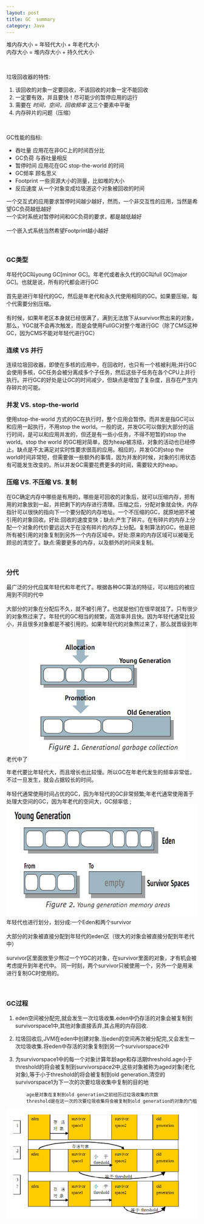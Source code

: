 ```yaml
---
layout: post
title: GC  summary
category: Java
---
```

堆内存大小 = 年轻代大小 + 年老代大小 <br/>
内存大小   = 堆内存大小 + 持久代大小  

<br/>   

垃圾回收器的特性:  
1. 该回收的对象一定要回收，不该回收的对象一定不能回收
2. 一定要有效，并且要快！尽可能少的暂停应用的运行 
3. 需要在  *时间，空间，回收频率*  这三个要素中平衡 
4. 内存碎片的问题（压缩）

<br/>  
       
GC性能的指标:
* 吞吐量    应用花在非GC上的时间百分比 
* GC负荷    与吞吐量相反
* 暂停时间   应用花在GC stop-the-world 的时间 
* GC频率     顾名思义 
* Footprint   一些资源大小的测量，比如堆的大小 
* 反应速度   从一个对象变成垃圾道这个对象被回收的时间 

一个交互式的应用要求暂停时间越少越好，然而，一个非交互性的应用，当然是希望GC负荷越低越好 <br/> 
一个实时系统对暂停时间和GC负荷的要求，都是越低越好 <br/>  
一个嵌入式系统当然希望Footprint越小越好 <br/>  


<br/>   

### GC类型
年轻代GC叫young GC[minor GC]。年老代或者永久代的GC叫full GC[major GC]。也就是说，所有的代都会进行GC  <br/>  
首先是进行年轻代的GC，然后是年老代和永久代使用相同的GC。如果要压缩，每个代需要分别压缩。  <br/>  
有时候，如果年老区本身就已经很满了，满到无法放下从survivor熬出来的对象，那么，YGC就不会再次触发，而是会使用FullGC对整个堆进行GC（除了CMS这种GC，因为CMS不能对年轻代进行GC）   <br/>   

### 连续 VS 并行
连续垃圾回收器，即使在多核的应用中，在回收时，也只有一个核被利用;并行GC会使用多核，GC任务会被分离成多个子任务，然后这些子任务在各个CPU上并行执行。并行GC的好处是让GC的时间减少，但缺点是增加了复杂度，且存在产生内存碎片的可能。   <br/>  

### 并发 VS. stop-the-world
使用stop-the-world 方式的GC在执行时，整个应用会暂停。而并发是指GC可以和应用一起执行，不用stop the world。一般的说，并发GC可以做到大部分的运行时间，是可以和应用并发的，但还是有一些小任务，不得不短暂的stop the world。stop the world 的GC相对简单，因为heap被冻结，对象的活动也已经停止。缺点是不太满足对实时性要求很高的应用。相应的，并发GC的stop the world时间非常短，但需要做一些额外的事情，因为并发的时候，对象的引用状态有可能发生改变的。所以并发GC需要花费更多的时间，需要较大的heap。  <br/>  

### 压缩 VS. 不压缩 VS. 复制
在GC确定内存中哪些是有用的，哪些是可回收的对象后，就可以压缩内存，把有用的对象放到一起，并把剩下的内存进行清理。压缩之后，分配对象就会快，内存指针可以很快的指向下一个要分配的内存地址。一个不压缩的GC，就原地把不被引用的对象回收。好处:回收的速度变快；缺点:产生了碎片。在有碎片的内存上分配一个对象的代价要远远大于在没有碎片的内存上分配。复制算法的GC，他是把所有被引用的对象复制到另外一个内存区域中。好处:原来的内存区域可以被毫无顾忌的清空了。缺点:需要更多的内存，以及额外的时间来复制。  <br/> <br/>  <br/>  


###  分代
最广泛的分代应属年轻代和年老代了。根据各种GC算法的特征，可以相应的被应用到不同的代中 <br/>  
大部分的对象在分配后不久，就不被引用了。也就是他们在很早就挂了。只有很少的对象熬过来了。年轻代的GC相当的频繁，高效率并且快。因为年轻代通常比较小，并且很多对象都是不被引用的。如果年轻代的对象熬过来了，那么就晋级到年老代中了
![](https://github.com/wangmingli/wangmingli.github.io/raw/master/pic/gc_1.jpg)   <br/>  

年老代要比年轻代大，而且增长也比较慢。所以GC在年老代发生的频率非常低，不过一旦发生，就会占据较长的时间。<br/>  
年轻代通常使用时间占优的GC，因为年轻代的GC非常频繁;年老代通常使用善于处理大空间的GC，因为年老代的空间大，GC频率低 ;
![](https://github.com/wangmingli/wangmingli.github.io/raw/master/pic/gc_2.jpg)     
年轻代也进行划分，划分成:一个Eden和两个survivor  <br/>  
大部分的对象被直接分配到年轻代的eden区（很大的对象会被直接分配到年老代中）<br/>  
survivor区里面放至少熬过一个YGC的对象，在survivor里面的对象，才有机会被考虑提升到年老代中。
同一时刻，两个survivor只被使用一个，另外一个是用来进行复制GC时使用的。  
  <br/>  <br/>

### GC过程
1. eden空间被分配完,就会发生一次垃圾收集.eden中仍存活的对象会被复制到survivorspace1中,其他对象直接丢弃,其占用的内存回收.  

2. 垃圾回收后,JVM在eden中创建对象.当eden的空间再次被分配完,又会发生一次垃圾收集.将eden中存活的对象复制到另一个survivorspace2中  

3. 为survivorspace1中的每一个对象计算年龄age和存活期threshold.age小于threshold的将会被复制到survivorspace2中,这些对象被称为aged对象(老化对象),等于小于threshold的将会被复制到old generation.清空的survivorspace1为下一次的次要垃圾收集中复制的目的地

           age是对象在复制到old generation之前经历过垃圾收集的次数
           threshold是在这一次的次要垃圾收集将会被复制到old generation的对象的门槛


    
![](https://github.com/wangmingli/wangmingli.github.io/raw/master/pic/gc_3.jpg)   <br/>








































